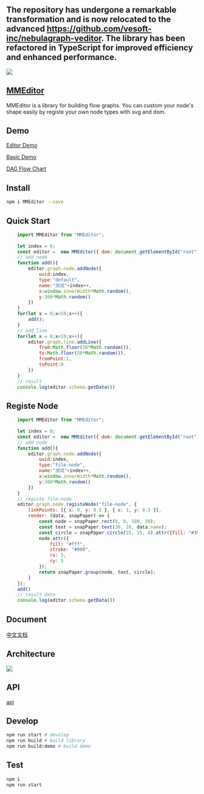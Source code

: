 ## The repository has undergone a remarkable transformation and is now relocated to the advanced https://github.com/vesoft-inc/nebulagraph-veditor. The library has been refactored in TypeScript for improved efficiency and enhanced performance. 

![](https://mizy.github.io/MMEditor/snapshot.png)
## [MMEditor](https://mizy.github.io/MMEditor)

MMEditor is a library for building flow graphs. You can custom your node's shape easily by registe your own node types with svg and dom.

## Demo

[Editor Demo](https://mizy.github.io/MMEditor/public/)

[Basic Demo](https://mizy.github.io/MMEditor/public/basic.html)

[DAG Flow Chart](https://mizy.github.io/MMEditor/public/flowChart.html)

## Install
```sh
npm i MMEditor --save
```

## Quick Start
```javascript
	import MMEditor from "MMEditor";
	
	let index = 0;
	const editor =  new MMEditor({ dom: document.getElementById("root")});
	// add node
	function add(){
		editor.graph.node.addNode({
			uuid:index,
			type:"default",
			name:"测试"+index++,
			x:window.innerWidth*Math.random(),
			y:300*Math.random()
		})
	}
	for(let x = 0;x<50;x++){
		add();
	}
	// add line
	for(let x = 0;x<10;x++){
		editor.graph.line.addLine({
			from:Math.floor(50*Math.random()),
			to:Math.floor(50*Math.random()),
			fromPoint:1,
			toPoint:0
		})
	}
	// result
	console.log(editor.schema.getData())
```

## Registe Node

```javascript
	import MMEditor from "MMEditor";
	
	let index = 0;
	const editor =  new MMEditor({ dom: document.getElementById("root")});
	// add node
	function add(){
		editor.graph.node.addNode({
			uuid:index,
			type:"file-node",
			name:"测试"+index++,
			x:window.innerWidth*Math.random(),
			y:300*Math.random()
		})
	} 
	// registe file-node
	editor.graph.node.registeNode("file-node", {
		linkPoints: [{ x: 0, y: 0.5 }, { x: 1, y: 0.5 }],
		render: (data, snapPaper) => {
			const node = snapPaper.rect(0, 0, 180, 30);
			const text = snapPaper.text(30, 20, data.name);
			const circle = snapPaper.circle(15, 15, 8).attr({fill: "#39a"});
			node.attr({
				fill: "#fff",
				stroke: "#000",
				rx: 5,
				ry: 5
			});
			return snapPaper.group(node, text, circle);
		}
	});
	add()
	// result data
	console.log(editor.schema.getData())
```

## Document
[中文文档](https://mizy.github.io/MMEditor/doc/index.md)

## Architecture
![](https://mizy.github.io/MMEditor/MMEditor.png)

## API 
[api](https://mizy.github.io/MMEditor/api)

## Develop
```sh
npm run start # develop
npm run build # build library
npm run build:demo # build demo
```

## Test
``` sh
npm i
npm run start
```
 
